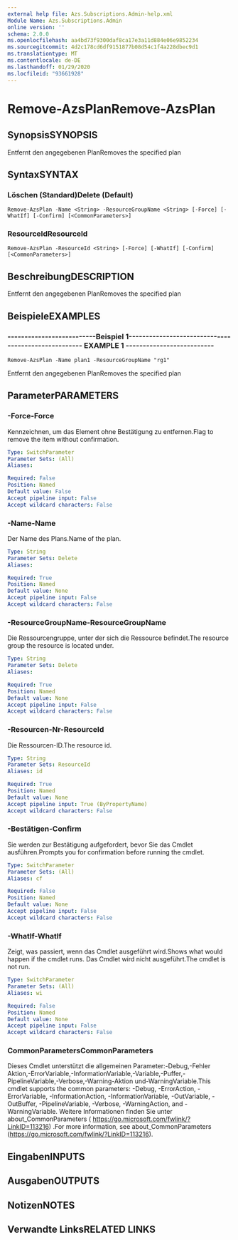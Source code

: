 ```yaml
---
external help file: Azs.Subscriptions.Admin-help.xml
Module Name: Azs.Subscriptions.Admin
online version: ''
schema: 2.0.0
ms.openlocfilehash: aa4bd73f9300daf8ca17e3a11d884e06e9852234
ms.sourcegitcommit: 4d2c178cd6df9151877b08d54c1f4a228dbec9d1
ms.translationtype: MT
ms.contentlocale: de-DE
ms.lasthandoff: 01/29/2020
ms.locfileid: "93661928"
---
```

# <span data-ttu-id="b7d2d-101">Remove-AzsPlan</span><span class="sxs-lookup"><span data-stu-id="b7d2d-101">Remove-AzsPlan</span></span>

## <span data-ttu-id="b7d2d-102">Synopsis</span><span class="sxs-lookup"><span data-stu-id="b7d2d-102">SYNOPSIS</span></span>
<span data-ttu-id="b7d2d-103">Entfernt den angegebenen Plan</span><span class="sxs-lookup"><span data-stu-id="b7d2d-103">Removes the specified plan</span></span>

## <span data-ttu-id="b7d2d-104">Syntax</span><span class="sxs-lookup"><span data-stu-id="b7d2d-104">SYNTAX</span></span>

### <span data-ttu-id="b7d2d-105">Löschen (Standard)</span><span class="sxs-lookup"><span data-stu-id="b7d2d-105">Delete (Default)</span></span>
```
Remove-AzsPlan -Name <String> -ResourceGroupName <String> [-Force] [-WhatIf] [-Confirm] [<CommonParameters>]
```

### <span data-ttu-id="b7d2d-106">ResourceId</span><span class="sxs-lookup"><span data-stu-id="b7d2d-106">ResourceId</span></span>
```
Remove-AzsPlan -ResourceId <String> [-Force] [-WhatIf] [-Confirm] [<CommonParameters>]
```

## <span data-ttu-id="b7d2d-107">Beschreibung</span><span class="sxs-lookup"><span data-stu-id="b7d2d-107">DESCRIPTION</span></span>
<span data-ttu-id="b7d2d-108">Entfernt den angegebenen Plan</span><span class="sxs-lookup"><span data-stu-id="b7d2d-108">Removes the specified plan</span></span>

## <span data-ttu-id="b7d2d-109">Beispiele</span><span class="sxs-lookup"><span data-stu-id="b7d2d-109">EXAMPLES</span></span>

### <span data-ttu-id="b7d2d-110">--------------------------Beispiel 1--------------------------</span><span class="sxs-lookup"><span data-stu-id="b7d2d-110">-------------------------- EXAMPLE 1 --------------------------</span></span>
```
Remove-AzsPlan -Name plan1 -ResourceGroupName "rg1"
```

<span data-ttu-id="b7d2d-111">Entfernt den angegebenen Plan</span><span class="sxs-lookup"><span data-stu-id="b7d2d-111">Removes the specified plan</span></span>

## <span data-ttu-id="b7d2d-112">Parameter</span><span class="sxs-lookup"><span data-stu-id="b7d2d-112">PARAMETERS</span></span>

### <span data-ttu-id="b7d2d-113">-Force</span><span class="sxs-lookup"><span data-stu-id="b7d2d-113">-Force</span></span>
<span data-ttu-id="b7d2d-114">Kennzeichnen, um das Element ohne Bestätigung zu entfernen.</span><span class="sxs-lookup"><span data-stu-id="b7d2d-114">Flag to remove the item without confirmation.</span></span>

```yaml
Type: SwitchParameter
Parameter Sets: (All)
Aliases: 

Required: False
Position: Named
Default value: False
Accept pipeline input: False
Accept wildcard characters: False
```

### <span data-ttu-id="b7d2d-115">-Name</span><span class="sxs-lookup"><span data-stu-id="b7d2d-115">-Name</span></span>
<span data-ttu-id="b7d2d-116">Der Name des Plans.</span><span class="sxs-lookup"><span data-stu-id="b7d2d-116">Name of the plan.</span></span>

```yaml
Type: String
Parameter Sets: Delete
Aliases: 

Required: True
Position: Named
Default value: None
Accept pipeline input: False
Accept wildcard characters: False
```

### <span data-ttu-id="b7d2d-117">-ResourceGroupName</span><span class="sxs-lookup"><span data-stu-id="b7d2d-117">-ResourceGroupName</span></span>
<span data-ttu-id="b7d2d-118">Die Ressourcengruppe, unter der sich die Ressource befindet.</span><span class="sxs-lookup"><span data-stu-id="b7d2d-118">The resource group the resource is located under.</span></span>

```yaml
Type: String
Parameter Sets: Delete
Aliases: 

Required: True
Position: Named
Default value: None
Accept pipeline input: False
Accept wildcard characters: False
```

### <span data-ttu-id="b7d2d-119">-Resourcen-Nr</span><span class="sxs-lookup"><span data-stu-id="b7d2d-119">-ResourceId</span></span>
<span data-ttu-id="b7d2d-120">Die Ressourcen-ID.</span><span class="sxs-lookup"><span data-stu-id="b7d2d-120">The resource id.</span></span>

```yaml
Type: String
Parameter Sets: ResourceId
Aliases: id

Required: True
Position: Named
Default value: None
Accept pipeline input: True (ByPropertyName)
Accept wildcard characters: False
```

### <span data-ttu-id="b7d2d-121">-Bestätigen</span><span class="sxs-lookup"><span data-stu-id="b7d2d-121">-Confirm</span></span>
<span data-ttu-id="b7d2d-122">Sie werden zur Bestätigung aufgefordert, bevor Sie das Cmdlet ausführen.</span><span class="sxs-lookup"><span data-stu-id="b7d2d-122">Prompts you for confirmation before running the cmdlet.</span></span>

```yaml
Type: SwitchParameter
Parameter Sets: (All)
Aliases: cf

Required: False
Position: Named
Default value: None
Accept pipeline input: False
Accept wildcard characters: False
```

### <span data-ttu-id="b7d2d-123">-WhatIf</span><span class="sxs-lookup"><span data-stu-id="b7d2d-123">-WhatIf</span></span>
<span data-ttu-id="b7d2d-124">Zeigt, was passiert, wenn das Cmdlet ausgeführt wird.</span><span class="sxs-lookup"><span data-stu-id="b7d2d-124">Shows what would happen if the cmdlet runs.</span></span>
<span data-ttu-id="b7d2d-125">Das Cmdlet wird nicht ausgeführt.</span><span class="sxs-lookup"><span data-stu-id="b7d2d-125">The cmdlet is not run.</span></span>

```yaml
Type: SwitchParameter
Parameter Sets: (All)
Aliases: wi

Required: False
Position: Named
Default value: None
Accept pipeline input: False
Accept wildcard characters: False
```

### <span data-ttu-id="b7d2d-126">CommonParameters</span><span class="sxs-lookup"><span data-stu-id="b7d2d-126">CommonParameters</span></span>
<span data-ttu-id="b7d2d-127">Dieses Cmdlet unterstützt die allgemeinen Parameter:-Debug,-Fehler Aktion,-ErrorVariable,-InformationVariable,-Variable,-Puffer,-PipelineVariable,-Verbose,-Warning-Aktion und-WarningVariable.</span><span class="sxs-lookup"><span data-stu-id="b7d2d-127">This cmdlet supports the common parameters: -Debug, -ErrorAction, -ErrorVariable, -InformationAction, -InformationVariable, -OutVariable, -OutBuffer, -PipelineVariable, -Verbose, -WarningAction, and -WarningVariable.</span></span> <span data-ttu-id="b7d2d-128">Weitere Informationen finden Sie unter about_CommonParameters ( https://go.microsoft.com/fwlink/?LinkID=113216) .</span><span class="sxs-lookup"><span data-stu-id="b7d2d-128">For more information, see about_CommonParameters (https://go.microsoft.com/fwlink/?LinkID=113216).</span></span>

## <span data-ttu-id="b7d2d-129">Eingaben</span><span class="sxs-lookup"><span data-stu-id="b7d2d-129">INPUTS</span></span>

## <span data-ttu-id="b7d2d-130">Ausgaben</span><span class="sxs-lookup"><span data-stu-id="b7d2d-130">OUTPUTS</span></span>

## <span data-ttu-id="b7d2d-131">Notizen</span><span class="sxs-lookup"><span data-stu-id="b7d2d-131">NOTES</span></span>

## <span data-ttu-id="b7d2d-132">Verwandte Links</span><span class="sxs-lookup"><span data-stu-id="b7d2d-132">RELATED LINKS</span></span>

